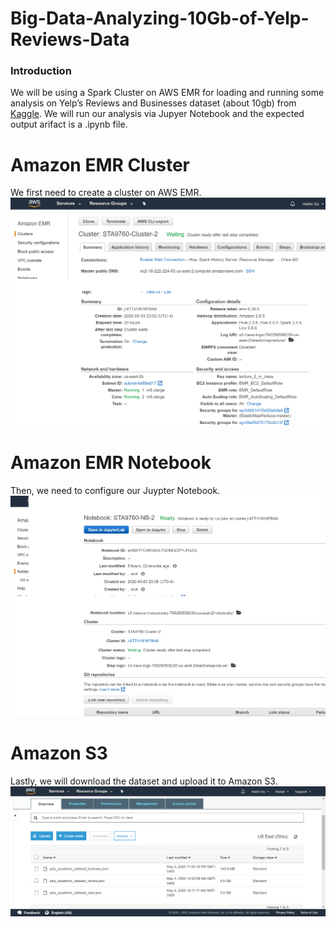 # Big-Data-Analyzing-10Gb-of-Yelp-Reviews-Data
### Introduction
We will be using a Spark Cluster on AWS EMR for loading and running some analysis on Yelp’s Reviews and Businesses dataset (about 10gb) from [Kaggle](https://www.kaggle.com/yelp-dataset/yelp-dataset). We will run our analysis via Jupyer Notebook and the expected output arifact is a .ipynb file.


# Amazon EMR Cluster
We first need to create a cluster on AWS EMR.
![image](https://raw.githubusercontent.com/hailin-du/Big-Data-Analyzing-10GB-of-Yelp-Reviews-Data/master/Images/AWS%20EMR%20Cluster.png)


# Amazon EMR Notebook
Then, we need to configure our Juypter Notebook.
![image](https://raw.githubusercontent.com/hailin-du/Big-Data-Analyzing-10GB-of-Yelp-Reviews-Data/master/Images/AWS%20EMR%20Notebook.png)


# Amazon S3
Lastly, we will download the dataset and upload it to Amazon S3.
![image](https://raw.githubusercontent.com/hailin-du/Big-Data-Analyzing-10GB-of-Yelp-Reviews-Data/master/Images/AWS%20S3.png)

